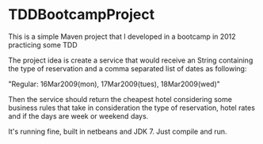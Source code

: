 TDDBootcampProject
==================

This is a simple Maven project that I developed in a bootcamp in 2012 practicing some TDD

The project idea is create a service  that would receive an String containing the type of 
reservation and a comma separated list of dates as following:

"Regular: 16Mar2009(mon), 17Mar2009(tues), 18Mar2009(wed)"

Then the service should return the cheapest hotel considering some business rules that 
take in consideration the type of reservation, hotel rates and if the days are week or weekend days.

It's running fine, built in netbeans and JDK 7. Just compile and run.

